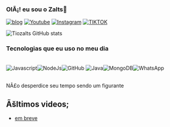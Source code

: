 ### OlÃ¡! eu sou o Zalts👋

[![blog](https://img.shields.io/website?label=silverstars.shop&style=for-the-badge&url=https://silverstars.shop)](https://silverstars.shop)
[![Youtube](https://img.shields.io/badge/YouTube-FF0000?style=for-the-badge&logo=youtube&logoColor=white)](https://youtube.com/@zalts)
[![Instagram](https://img.shields.io/badge/Instagram-E4405F?style=for-the-badge&logo=instagram&logoColor=white)](https://instagram.com/1994.safe_kill?igshid=ZDdkNTZiNTM=)
[![TIKTOK](https://img.shields.io/badge/TikTok-000000?style=for-the-badge&logo=tiktok&logoColor=white)](https://www.tiktok.com/@safe_kill?_t=8bTWdCfF7Is&_r=1)

![Tiozalts GitHub stats](https://github-readme-stats.vercel.app/api?username=Tiozalts&show_icons=true&theme=dracula)

### Tecnologias que eu uso no meu dia

<div style="display inline_block"><br/>
        <img align="center" alt="Javascript" src="https://img.shields.io/badge/JavaScript-323330?style=for-the-badge&logo=javascript&logoColor=F7DF1E"/><img align="center" alt="NodeJs" src="https://img.shields.io/badge/Node.js-43853D?style=for-the-badge&logo=node.js&logoColor=white"/><img align="center" alt="GitHub" src="https://img.shields.io/badge/GitHub-100000?style=for-the-badge&logo=github&logoColor=white"/>
       <img align="center" alt="Java" src="https://img.shields.io/badge/Java-ED8B00?style=for-the-badge&logo=openjdk&logoColor=white"/><img align="center" alt="MongoDB" src="https://img.shields.io/badge/MongoDB-4EA94B?style=for-the-badge&logo=mongodb&logoColor=white"/><img align="center" alt="WhatsApp" src="https://img.shields.io/badge/WhatsApp-25D366?style=for-the-badge&logo=whatsapp&logoColor=white"/>
 
</div><br/>

NÃ£o desperdice seu tempo sendo um figurante

## Ãšltimos videos;
- [em breve](https://studio.youtube.com/video/w-QhTeVRTdc/edit)
